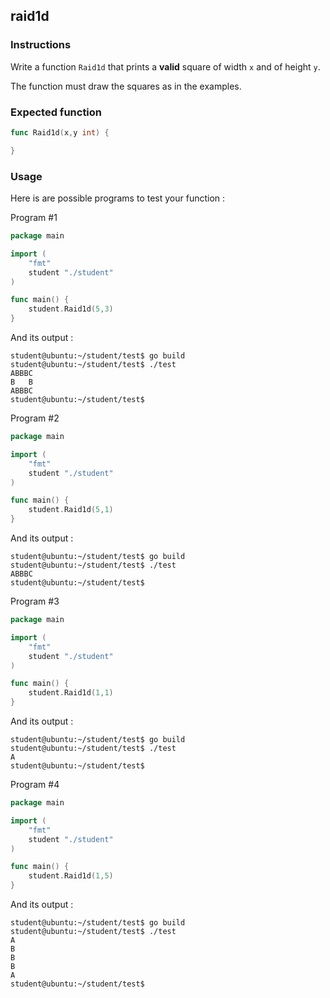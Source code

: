 ## raid1d

### Instructions

Write a function `Raid1d` that prints a **valid** square of width `x` and of height `y`.

The function must draw the squares as in the examples.

### Expected function

```go
func Raid1d(x,y int) {

}
```

### Usage

Here is are possible programs to test your function :

Program #1

```go
package main

import (
	"fmt"
	student "./student"
)

func main() {
	student.Raid1d(5,3)
}
```

And its output :

```console
student@ubuntu:~/student/test$ go build
student@ubuntu:~/student/test$ ./test
ABBBC
B   B
ABBBC
student@ubuntu:~/student/test$
```

Program #2

```go
package main

import (
	"fmt"
	student "./student"
)

func main() {
	student.Raid1d(5,1)
}
```

And its output :

```console
student@ubuntu:~/student/test$ go build
student@ubuntu:~/student/test$ ./test
ABBBC
student@ubuntu:~/student/test$
```

Program #3

```go
package main

import (
	"fmt"
	student "./student"
)

func main() {
	student.Raid1d(1,1)
}
```

And its output :

```console
student@ubuntu:~/student/test$ go build
student@ubuntu:~/student/test$ ./test
A
student@ubuntu:~/student/test$
```

Program #4

```go
package main

import (
	"fmt"
	student "./student"
)

func main() {
	student.Raid1d(1,5)
}
```

And its output :

```console
student@ubuntu:~/student/test$ go build
student@ubuntu:~/student/test$ ./test
A
B
B
B
A
student@ubuntu:~/student/test$
```
